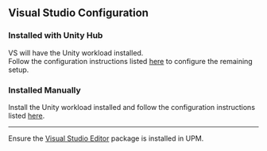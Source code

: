 ## Visual Studio Configuration
### Installed with Unity Hub
VS will have the Unity workload installed.  
Follow the configuration instructions listed [here](https://docs.microsoft.com/en-us/visualstudio/gamedev/unity/get-started/getting-started-with-visual-studio-tools-for-unity#configure-unity-to-use-visual-studio) to configure the remaining setup.  

### Installed Manually
Install the Unity workload installed and follow the configuration instructions listed [here](https://docs.microsoft.com/en-us/visualstudio/gamedev/unity/get-started/getting-started-with-visual-studio-tools-for-unity#install-unity-support-for-visual-studio).

---  
Ensure the [Visual Studio Editor](https://docs.unity3d.com/Manual/com.unity.ide.visualstudio.html) package is installed in UPM.  